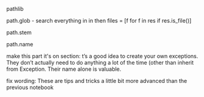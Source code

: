 


pathlib


path.glob - search everything in in
then files = [f for f in res if res.is_file()]


path.stem


path.name


make this part it's on section:
t’s a good idea to create your own exceptions. They don’t actually need to do anything a lot of the time (other than inherit from Exception. Their name alone is valuable.


fix wording: These are tips and tricks a little bit more advanced than the previous notebook